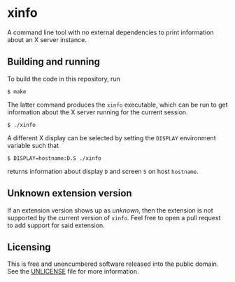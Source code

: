 # xinfo

A command line tool with no external dependencies to print information about an
X server instance.

## Building and running

To build the code in this repository, run
```console
$ make
```
The latter command produces the `xinfo` executable, which can be run to get
information about the X server running for the current session.
```console
$ ./xinfo
```
A different X display can be selected by setting the `DISPLAY` environment
variable such that
```console
$ DISPLAY=hostname:D.S ./xinfo
```
returns information about display `D` and screen `S` on host `hostname`.

## Unknown extension version

If an extension version shows up as *unknown*, then the extension is not
supported by the current version of `xinfo`. Feel free to open a pull request to
add support for said extension.

## Licensing

This is free and unencumbered software released into the public domain. See the
[UNLICENSE](UNLICENSE) file for more information.
